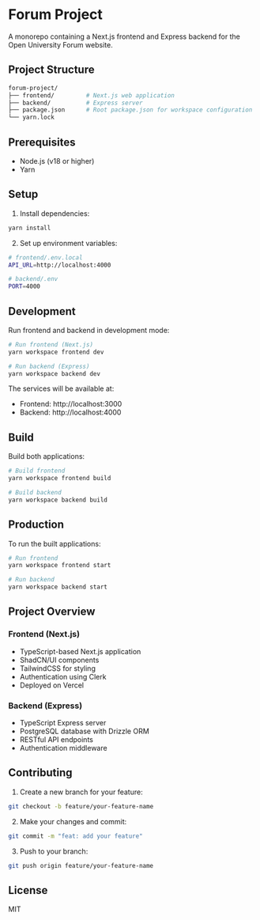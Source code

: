 # Forum Project

A monorepo containing a Next.js frontend and Express backend for the Open University Forum website.

## Project Structure

```bash
forum-project/
├── frontend/         # Next.js web application
├── backend/          # Express server
├── package.json      # Root package.json for workspace configuration
└── yarn.lock        
```

## Prerequisites

- Node.js (v18 or higher)
- Yarn

## Setup

1. Install dependencies:
```bash
yarn install
```

2. Set up environment variables:
```bash
# frontend/.env.local
API_URL=http://localhost:4000

# backend/.env
PORT=4000
```

## Development

Run frontend and backend in development mode:

```bash
# Run frontend (Next.js)
yarn workspace frontend dev

# Run backend (Express)
yarn workspace backend dev
```

The services will be available at:
- Frontend: http://localhost:3000
- Backend: http://localhost:4000

## Build

Build both applications:

```bash
# Build frontend
yarn workspace frontend build

# Build backend
yarn workspace backend build
```

## Production

To run the built applications:

```bash
# Run frontend
yarn workspace frontend start

# Run backend
yarn workspace backend start
```

## Project Overview

### Frontend (Next.js)
- TypeScript-based Next.js application
- ShadCN/UI components
- TailwindCSS for styling
- Authentication using Clerk
- Deployed on Vercel

### Backend (Express)
- TypeScript Express server
- PostgreSQL database with Drizzle ORM
- RESTful API endpoints
- Authentication middleware

## Contributing

1. Create a new branch for your feature:
```bash
git checkout -b feature/your-feature-name
```

2. Make your changes and commit:
```bash
git commit -m "feat: add your feature"
```

3. Push to your branch:
```bash
git push origin feature/your-feature-name
```

## License

MIT

